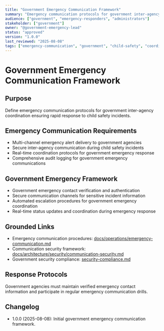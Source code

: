 ```yaml
---
title: "Government Emergency Communication Framework"
summary: "Emergency communication protocols for government inter-agency coordination during child safety incidents."
audience: ["government", "emergency-responders", "administrators"]
stakeholder: ["government"]
owner: "@government-emergency-lead"
status: "approved"
version: "1.0.0"
last_reviewed: "2025-08-08"
tags: ["emergency-communication", "government", "child-safety", "coordination"]
---
```


# Government Emergency Communication Framework

## Purpose
Define emergency communication protocols for government inter-agency coordination ensuring rapid response to child safety incidents.

## Emergency Communication Requirements
- Multi-channel emergency alert delivery to government agencies
- Secure inter-agency communication during child safety incidents
- Real-time coordination protocols for government emergency response
- Comprehensive audit logging for government emergency communications

## Government Emergency Framework
- Government emergency contact verification and authentication
- Secure communication channels for sensitive incident information
- Automated escalation procedures for government emergency coordination
- Real-time status updates and coordination during emergency response

## Grounded Links
- Emergency communication procedures: [docs/operations/emergency-communication.md](../../operations/emergency-communication.md)
- Communication security framework: [docs/architecture/security/communication-security.md](../../architecture/security/communication-security.md)
- Government security compliance: [security-compliance.md](security-compliance.md)

## Response Protocols
Government agencies must maintain verified emergency contact information and participate in regular emergency communication drills.

## Changelog
- 1.0.0 (2025-08-08): Initial government emergency communication framework.
